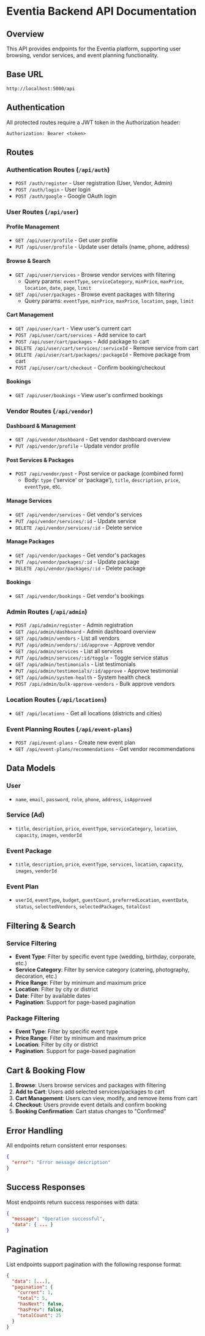 # Eventia Backend API Documentation

## Overview

This API provides endpoints for the Eventia platform, supporting user browsing, vendor services, and event planning functionality.

## Base URL

```
http://localhost:5000/api
```

## Authentication

All protected routes require a JWT token in the Authorization header:

```
Authorization: Bearer <token>
```

## Routes

### Authentication Routes (`/api/auth`)

- `POST /auth/register` - User registration (User, Vendor, Admin)
- `POST /auth/login` - User login
- `POST /auth/google` - Google OAuth login

### User Routes (`/api/user`)

#### Profile Management

- `GET /api/user/profile` - Get user profile
- `PUT /api/user/profile` - Update user details (name, phone, address)

#### Browse & Search

- `GET /api/user/services` - Browse vendor services with filtering
  - Query params: `eventType`, `serviceCategory`, `minPrice`, `maxPrice`, `location`, `date`, `page`, `limit`
- `GET /api/user/packages` - Browse event packages with filtering
  - Query params: `eventType`, `minPrice`, `maxPrice`, `location`, `page`, `limit`

#### Cart Management

- `GET /api/user/cart` - View user's current cart
- `POST /api/user/cart/services` - Add service to cart
- `POST /api/user/cart/packages` - Add package to cart
- `DELETE /api/user/cart/services/:serviceId` - Remove service from cart
- `DELETE /api/user/cart/packages/:packageId` - Remove package from cart
- `POST /api/user/cart/checkout` - Confirm booking/checkout

#### Bookings

- `GET /api/user/bookings` - View user's confirmed bookings

### Vendor Routes (`/api/vendor`)

#### Dashboard & Management

- `GET /api/vendor/dashboard` - Get vendor dashboard overview
- `PUT /api/vendor/profile` - Update vendor profile

#### Post Services & Packages

- `POST /api/vendor/post` - Post service or package (combined form)
  - Body: `type` ('service' or 'package'), `title`, `description`, `price`, `eventType`, etc.

#### Manage Services

- `GET /api/vendor/services` - Get vendor's services
- `PUT /api/vendor/services/:id` - Update service
- `DELETE /api/vendor/services/:id` - Delete service

#### Manage Packages

- `GET /api/vendor/packages` - Get vendor's packages
- `PUT /api/vendor/packages/:id` - Update package
- `DELETE /api/vendor/packages/:id` - Delete package

#### Bookings

- `GET /api/vendor/bookings` - Get vendor's bookings

### Admin Routes (`/api/admin`)

- `POST /api/admin/register` - Admin registration
- `GET /api/admin/dashboard` - Admin dashboard overview
- `GET /api/admin/vendors` - List all vendors
- `PUT /api/admin/vendors/:id/approve` - Approve vendor
- `GET /api/admin/services` - List all services
- `PUT /api/admin/services/:id/toggle` - Toggle service status
- `GET /api/admin/testimonials` - List testimonials
- `PUT /api/admin/testimonials/:id/approve` - Approve testimonial
- `GET /api/admin/system-health` - System health check
- `POST /api/admin/bulk-approve-vendors` - Bulk approve vendors

### Location Routes (`/api/locations`)

- `GET /api/locations` - Get all locations (districts and cities)

### Event Planning Routes (`/api/event-plans`)

- `POST /api/event-plans` - Create new event plan
- `GET /api/event-plans/recommendations` - Get vendor recommendations

## Data Models

### User

- `name`, `email`, `password`, `role`, `phone`, `address`, `isApproved`

### Service (Ad)

- `title`, `description`, `price`, `eventType`, `serviceCategory`, `location`, `capacity`, `images`, `vendorId`

### Event Package

- `title`, `description`, `price`, `eventType`, `services`, `location`, `capacity`, `images`, `vendorId`

### Event Plan

- `userId`, `eventType`, `budget`, `guestCount`, `preferredLocation`, `eventDate`, `status`, `selectedVendors`, `selectedPackages`, `totalCost`

## Filtering & Search

### Service Filtering

- **Event Type**: Filter by specific event type (wedding, birthday, corporate, etc.)
- **Service Category**: Filter by service category (catering, photography, decoration, etc.)
- **Price Range**: Filter by minimum and maximum price
- **Location**: Filter by city or district
- **Date**: Filter by available dates
- **Pagination**: Support for page-based pagination

### Package Filtering

- **Event Type**: Filter by specific event type
- **Price Range**: Filter by minimum and maximum price
- **Location**: Filter by city or district
- **Pagination**: Support for page-based pagination

## Cart & Booking Flow

1. **Browse**: Users browse services and packages with filtering
2. **Add to Cart**: Users add selected services/packages to cart
3. **Cart Management**: Users can view, modify, and remove items from cart
4. **Checkout**: Users provide event details and confirm booking
5. **Booking Confirmation**: Cart status changes to "Confirmed"

## Error Handling

All endpoints return consistent error responses:

```json
{
  "error": "Error message description"
}
```

## Success Responses

Most endpoints return success responses with data:

```json
{
  "message": "Operation successful",
  "data": { ... }
}
```

## Pagination

List endpoints support pagination with the following response format:

```json
{
  "data": [...],
  "pagination": {
    "current": 1,
    "total": 5,
    "hasNext": false,
    "hasPrev": false,
    "totalCount": 25
  }
}
```
